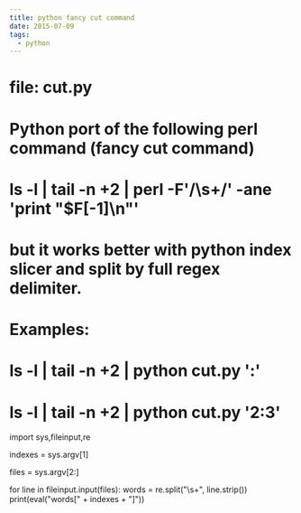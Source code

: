 ```yaml
---
title: python fancy cut command
date: 2015-07-09
tags:
  - python
---
```

# file: cut.py

#

# Python port of the following perl command (fancy cut command)

#   ls -l | tail -n +2 | perl -F'/\s+/' -ane 'print "$F[-1]\n"'

# but it works better with python index slicer and split by full regex delimiter.

#

# Examples:

#   ls -l | tail -n +2 | python cut.py ':'

#   ls -l | tail -n +2 | python cut.py '2:3'

import sys,fileinput,re

indexes = sys.argv[1]

files = sys.argv[2:]

for line in fileinput.input(files):
words = re.split("\s+", line.strip())
print(eval("words[" + indexes + "]"))